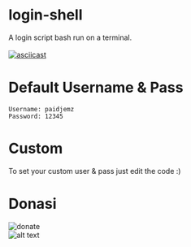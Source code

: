 # login-shell
A login script bash run on a terminal.</br></br>
[![asciicast](https://asciinema.org/a/325476.png)](https://asciinema.org/a/325476)

# Default Username & Pass
```
Username: paidjemz
Password: 12345
```

# Custom
To set your custom user & pass just edit the code :)<br/>

# Donasi
![donate](https://paidjemz.files.wordpress.com/2020/05/gopayy.png)
<br/>
![alt text](http://xcodeserver.my.id/gopay.png)
